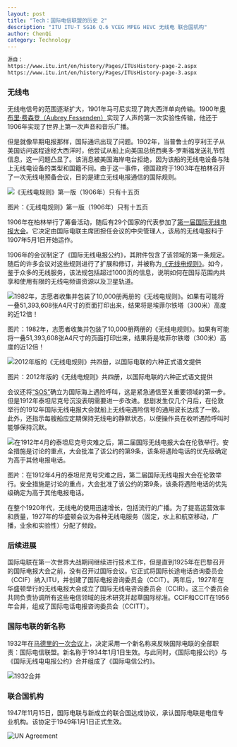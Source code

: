 ```yaml
---
layout: post
title: "Tech：国际电信联盟的历史 2"
description: "ITU ITU-T SG16 Q.6 VCEG MPEG HEVC 无线电 联合国机构"
author: ChenQi
category: Technology
---
```


```txt
源自：
https://www.itu.int/en/history/Pages/ITUsHistory-page-2.aspx
https://www.itu.int/en/history/Pages/ITUsHistory-page-3.aspx
```

### 无线电

无线电信号的范围逐渐扩大，1901年马可尼实现了跨大西洋单向传输。1900年[奥布里·费森登（Aubrey Fessenden）](https://www.itu.int/itunews/manager/display.asp?lang=en&year=2005&issue=10&ipage=pioneers&ext=html)实现了人声的第一次实验性传输，他还于1906年实现了世界上第一次声音和音乐广播。

但是就像早期电报那样，国际通讯出现了问题。1902年，当普鲁士的亨利王子从美国访问返程途经大西洋时，他尝试从船上向美国总统西奥多·罗斯福发送礼节性信息，这一问题凸显了。该消息被美国海岸电台拒绝，因为该船的无线电设备与陆上无线电设备的类型和国籍不同。由于这一事件，德国政府于1903年在柏林召开了一次无线电预备会议，目的是建立无线电报通信的国际规则。

![《无线电规则》第一版（1906年）只有十五页](https://www.itu.int/en/history/ImagesOverviewOfITUsHistory/1906-RadioReg-TableOfContents.jpg)

图片：《无线电规则》第一版（1906年）只有十五页

1906年在柏林举行了筹备活动，随后有29个国家的代表参加了[第一届国际无线电报大会](http://handle.itu.int/11.1004/020.1000/4.36)。它决定由国际电联主席团担任会议的中央管理人，该局的无线电报科于1907年5月1日开始运作。

1906年的会议制定了《国际无线电报公约》，其附件包含了该领域的第一条规定。随后的许多会议对这些规则进行了扩展和修订，并被称为[《无线电规则》](http://handle.itu.int/11.1004/020.1000/12.27.57.en)。如今，鉴于众多的无线服务，该法规包括超过1000页的信息，说明如何在国际范围内共享和使用有限的无线电频谱资源以及卫星轨道。

![1982年，志愿者收集并包装了10,000册两册的《无线电规则》。如果有可能将一叠51,393,608张A4尺寸的页面打印出来，结果将是埃菲尔铁塔（300米）高度的近12倍！](https://www.itu.int/en/history/ImagesOverviewOfITUsHistory/1982-RadioRegs-3.jpg)

图片：1982年，志愿者收集并包装了10,000册两册的《无线电规则》。如果有可能将一叠51,393,608张A4尺寸的页面打印出来，结果将是埃菲尔铁塔（300米）高度的近12倍！

![2012年版的《无线电规则》共四册，以国际电联的六种正式语文提供](https://www.itu.int/en/history/ImagesOverviewOfITUsHistory/2012-RadioRegs-1.jpg)

图片：2012年版的《无线电规则》共四册，以国际电联的六种正式语文提供

会议还将[“SOS”](https://www.itu.int/itunews/manager/display.asp?lang=en&year=2006&issue=06&ipage=pioneers&ext=html)确立为国际海上遇险呼叫，这是紧急通信至关重要领域的第一步。但是1912年泰坦尼克号沉没表明需要进一步改进。悲剧发生仅几个月后，在伦敦举行的1912年国际无线电报大会就船上无线电遇险信号的通用波长达成了一致。此外，还指示每艘船应定期保持无线电的静默状态，以便操作员在收听遇险呼叫时能够保持沉默。

![在1912年4月的泰坦尼克号灾难之后，第二届国际无线电报大会在伦敦举行。安全措施是讨论的重点，大会批准了该公约的第9条，该条将遇险电话的优先级确定为高于其他电报电话。](https://www.itu.int/en/history/ImagesOverviewOfITUsHistory/Titanic-SOS.jpg)

图片：在1912年4月的泰坦尼克号灾难之后，第二届国际无线电报大会在伦敦举行。安全措施是讨论的重点，大会批准了该公约的第9条，该条将遇险电话的优先级确定为高于其他电报电话。

在整个1920年代，无线电的使用迅速增长，包括流行的广播。为了提高运营效率和质量，1927年的华盛顿会议为各种无线电服务（固定，水上和航空移动，广播，业余和实验性）分配了频段。

### 后续进展

国际电联在第一次世界大战期间继续进行技术工作，但是直到1925年在巴黎召开的国际电报大会之前，没有召开过国际会议。它正式将国际长途电话咨询委员会（CCIF）纳入ITU，并创建了国际电报咨询委员会（CCIT）。两年后，1927年在华盛顿举行的无线电报大会成立了国际无线电咨询委员会（CCIR）。这三个委员会共同负责协调所有这些电信领域的技术研究并起草国际标准。CCIF和CCIT在1956年合并，组成了国际电话电报咨询委员会（CCITT）。

### 国际电联的新名称

1932年在[马德里的一次会议](http://handle.itu.int/11.1004/020.1000/4.5)上，决定采用一个新名称来反映国际电联的全部职责：国际电信联盟。新名称于1934年1月1日生效。与此同时，《国际电报公约》与《国际无线电电报公约》合并组成了《国际电信公约》。

![1932合并](https://www.itu.int/en/history/ImagesOverviewOfITUsHistory/1932-Merger-2.jpg)

### 联合国机构

1947年11月15日，国际电联与新成立的联合国达成协议，承认国际电联是电信专业机构。该协定于1949年1月1日正式生效。

![UN Agreement](https://www.itu.int/en/history/ImagesOverviewOfITUsHistory/UN-Agreement.jpg)
